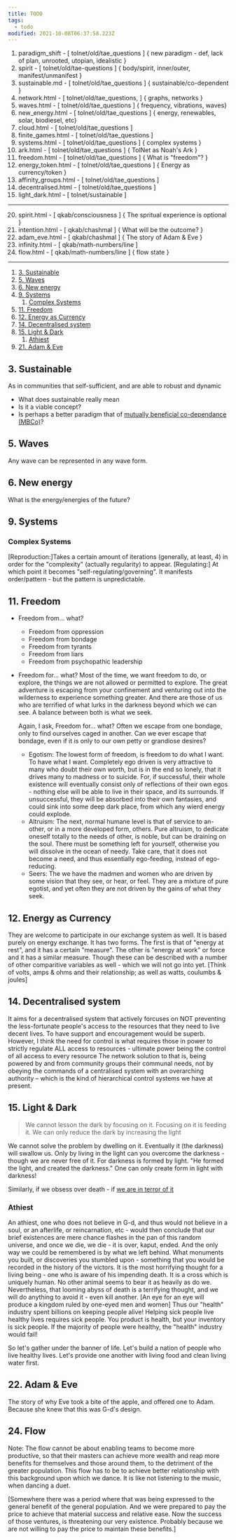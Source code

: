 ```yaml
---
title: TODO
tags:
  - todo
modified: 2021-10-08T06:37:58.223Z
---
```


1. paradigm_shift - [ tolnet/old/tae_questions ] { new paradigm - def, lack of plan, unrooted, utopian, idealistic }
2. spirit - [ tolnet/old/tae-questions ] { body/spirit, inner/outer, manifest/unmanifest }
3. sustainable.md - [ tolnet/old/tae_questions ] { sustainable/co-dependent }
4. network.html - [ tolnet/old/tae_questions, ] { graphs, networks }
5. waves.html - [ tolnet/old/tae_questions ] { frequency, vibrations, waves}
6. new_energy.html - [ tolnet/old/tae_questions ] { energy, renewables, solar, biodiesel, etc}
7. cloud.html - [ tolnet/old/tae_questions ]
8. finite_games.html - [ tolnet/old/tae_questions ]
9. systems.html - [ tolnet/old/tae_questions ] { complex systems }
10. ark.html - [ tolnet/old/tae_questions ] { TolNet as Noah's Ark }
11. freedom.html - [ tolnet/old/tae_questions ] { What is "freedom"? }
12. energy_token.html - [ tolnet/old/tae_questions ] { Energy as currency/token }
13. affinity_groups.html - [ tolnet/old/tae_questions ]
14. decentralised.html - [ tolnet/old/tae_questions ]
15. light_dark.html - [ tolnet/sustainable ]

---

20. spirit.html - [ qkab/consciousness ] { The spritual experience is optional }
21. intention.html - [ qkab/chashmal ] { What will be the outcome? }
22. adam_eve.html - [ qkab/chashmal ] { The story of Adam & Eve }
23. infinity.html - [ qkab/math-numbers/line ]
24. flow.html - [ qkab/math-numbers/line ] { flow state }

---

1. [3. Sustainable](#3-sustainable)
2. [5. Waves](#5-waves)
3. [6. New energy](#6-new-energy)
4. [9. Systems](#9-systems)
   1. [Complex Systems](#complex-systems)
5. [11. Freedom](#11-freedom)
6. [12. Energy as Currency](#12-energy-as-currency)
7. [14. Decentralised system](#14-decentralised-system)
8. [15. Light & Dark](#15-light--dark)
   1. [Athiest](#athiest)
9. [21. Adam & Eve](#21-adam--eve)

## 3. Sustainable

As in communities that self-sufficient, and are able to robust and dynamic

- What does sustainable really mean
- Is it a viable concept?
- Is perhaps a better paradigm that of [mutually beneficial co-dependance (MBCo)](codependent.html)?

## 5. Waves

Any wave can be represented in any wave form.

## 6. New energy

What is the energy/energies of the future?

## 9. Systems

### Complex Systems

[Reproduction:]Takes a certain amount of iterations (generally, at least, 4) in order for the "complexity" (actually regularity) to appear. [Regulating:] At which point it becomes "self-regulating/governing". It manifests order/pattern - but the pattern is unpredictable.

## 11. Freedom

- Freedom from... what?

  - Freedom from oppression
  - Freedom from bondage
  - Freedom from tyrants
  - Freedom from liars
  - Freedom from psychopathic leadership

- Freedom for... what?
  Most of the time, we want freedom to do, or explore, the things we are not allowed or permitted to explore. The great adventure is escaping from your confinement and venturing out into the wilderness to experience something greater.
  And there are those of us who are terrified of what lurks in the darkness beyond which we can see.
  A balance between both is what we seek.

  Again, I ask, Freedom for... what?
  Often we escape from one bondage, only to find ourselves caged in another. Can we ever escape that bondage, even if it is only to our own petty or grandiose desires?

  - Egotism: The lowest form of freedom, is freedom to do what I want. To have what I want. Completely ego driven is very attractive to many who doubt their own worth, but is in the end so lonely, that it drives many to madness or to suicide. For, if successful, their whole existence will eventually consist only of reflections of their own egos \- nothing else will be able to live in their space, and its surrounds. If unsuccessful, they will be absorbed into their own fantasies, and could sink into some deep dark place, from which any wierd energy could explode.
  - Altruism: The next, normal humane level is that of service to an-other, or in a more developed form, others. Pure altruism, to dedicate oneself totally to the needs of other, is noble, but can be draining on the soul. There must be something left for yourself, otherwise you will dissolve in the ocean of needy. Take care, that it does not become a need, and thus essentially ego-feeding, instead of ego-reducing.
  - Seers: The we have the madmen and women who are driven by some vision that they see, or hear, or feel. They are a mixture of pure egotist, and yet often they are not driven by the gains of what they seek.

## 12. Energy as Currency

They are welcome to participate in our exchange system as well. It is based purely on energy exchange. It has two forms. The first is that of "energy at rest", and it has a certain "measure". The other is "energy at work" or force and it has a similar measure. Though these can be described with a number of other comparitive variables as well - which we will not go into yet. [Think of volts, amps & ohms and their relationship; as well as watts, coulumbs & joules]

## 14. Decentralised system

It aims for a decentralised system that actively forcuses on NOT preventing the less-fortunate people's access to the resources that they need to live decent lives. To have support and encouragement would be superb. However, I think the need for control is what requires those in power to strictly regulate ALL access to resources - ultimate power being the control of all access to every resource The network solution to that is, being powered by and from community groups their communal needs, not by obeying the commands of a centralised system with an overarching authority – which is the kind of hierarchical control systems we have at present.

## 15. Light & Dark

> We cannot lesson the dark by focusing on it. Focusing on it is feeding it. We can only reduce the dark by increasing the light

We cannot solve the problem by dwelling on it. Eventually it (the darkness) will swallow us.
Only by living in the light can you overcome the darkness - though we are never free of it. For darkness is formed by light. "He formed the light, and created the darkness." One can only create form in light with darkness!

Similarly, if we obsess over death - if [we are in terror of it](athiest.html)

### Athiest

An athiest, one who does not believe in G-d, and thus would not believe in a soul, or an afterlife, or reincarnation, etc - would then conclude that our brief existences are mere chance flashes in the pan of this random universe, and once we die, we die - it is over, kaput, ended. And the only way we could be remembered is by what we left behind. What monuments you built, or discoveries you stumbled upon - something that you would be recorded in the history of the victors. It is the most horrifying thought for a living being - one who is aware of his impending death. It is a cross which is uniquely human. No other animal seems to bear it as heavily as do we. Nevertheless, that looming abyss of death is a terrifying thought, and we will do anything to avoid it - even kill another. [An eye for an eye will produce a kingdom ruled by one-eyed men and women] Thus our "health" industry spent billions on keeping people alive! Helping sick people live healthy lives requires sick people. You product is health, but your inventory is sick people. If the majority of people were healthy, the "health" industry would fail!

So let's gather under the banner of life. Let's build a nation of people who live healthy lives. Let's provide one another with living food and clean living water first.

## 22. Adam & Eve

The story of why Eve took a bite of the apple, and offered one to Adam. Because she knew that this was G-d's design.

## 24. Flow

Note: The flow cannot be about enabling teams to become more productive, so that their masters can achieve more wealth and reap more benefits for themselves and those around them, to the detriment of the greater population. This flow has to be to achieve better relationship with this background upon which we dance. It is like not listening to the music, when dancing a duet.

[Somewhere there was a period where that was being expressed to the general benefit of the general population. And we were prepared to pay the price to achieve that material success and relative ease. Now the success of those ventures, is threatening our very existence. Probably because we are not willing to pay the price to maintain these benefits.]

